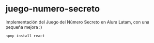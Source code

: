 # juego-numero-secreto
Implementación del Juego del Número Secreto en Alura Latam, con una pequeña mejora :)


```npmp install react```
